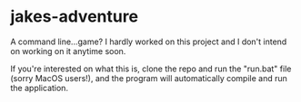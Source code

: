 # jakes-adventure
A command line...game? I hardly worked on this project and I don't intend on working on it anytime soon.

If you're interested on what this is, clone the repo and run the "run.bat" file (sorry MacOS users!), and the program will automatically compile and run the application.
